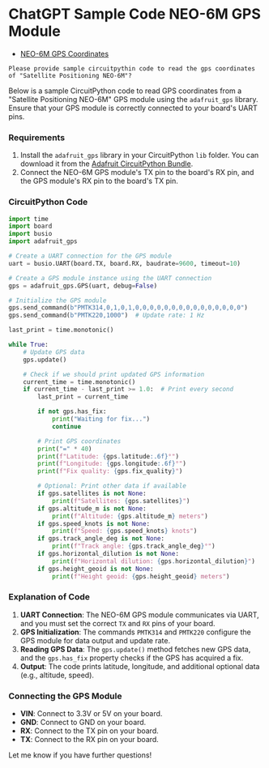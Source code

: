 # ChatGPT Sample Code NEO-6M GPS Module

- [NEO-6M GPS Coordinates](https://chatgpt.com/share/678e56d7-ec68-8002-a3c1-4ac879d6a0ec)

```
Please provide sample circuitpythin code to read the gps coordinates of "Satellite Positioning NEO-6M"?
```

Below is a sample CircuitPython code to read GPS coordinates from a "Satellite Positioning NEO-6M" GPS module using the `adafruit_gps` library. Ensure that your GPS module is correctly connected to your board's UART pins.

### Requirements
1. Install the `adafruit_gps` library in your CircuitPython `lib` folder. You can download it from the [Adafruit CircuitPython Bundle](https://circuitpython.org/libraries).
2. Connect the NEO-6M GPS module's TX pin to the board's RX pin, and the GPS module's RX pin to the board's TX pin.

### CircuitPython Code

```python
import time
import board
import busio
import adafruit_gps

# Create a UART connection for the GPS module
uart = busio.UART(board.TX, board.RX, baudrate=9600, timeout=10)

# Create a GPS module instance using the UART connection
gps = adafruit_gps.GPS(uart, debug=False)

# Initialize the GPS module
gps.send_command(b"PMTK314,0,1,0,1,0,0,0,0,0,0,0,0,0,0,0,0,0,0,0")
gps.send_command(b"PMTK220,1000")  # Update rate: 1 Hz

last_print = time.monotonic()

while True:
    # Update GPS data
    gps.update()

    # Check if we should print updated GPS information
    current_time = time.monotonic()
    if current_time - last_print >= 1.0:  # Print every second
        last_print = current_time

        if not gps.has_fix:
            print("Waiting for fix...")
            continue

        # Print GPS coordinates
        print("=" * 40)
        print(f"Latitude: {gps.latitude:.6f}°")
        print(f"Longitude: {gps.longitude:.6f}°")
        print(f"Fix quality: {gps.fix_quality}")

        # Optional: Print other data if available
        if gps.satellites is not None:
            print(f"Satellites: {gps.satellites}")
        if gps.altitude_m is not None:
            print(f"Altitude: {gps.altitude_m} meters")
        if gps.speed_knots is not None:
            print(f"Speed: {gps.speed_knots} knots")
        if gps.track_angle_deg is not None:
            print(f"Track angle: {gps.track_angle_deg}°")
        if gps.horizontal_dilution is not None:
            print(f"Horizontal dilution: {gps.horizontal_dilution}")
        if gps.height_geoid is not None:
            print(f"Height geoid: {gps.height_geoid} meters")
```

### Explanation of Code
1. **UART Connection**: The NEO-6M GPS module communicates via UART, and you must set the correct `TX` and `RX` pins of your board.
2. **GPS Initialization**: The commands `PMTK314` and `PMTK220` configure the GPS module for data output and update rate.
3. **Reading GPS Data**: The `gps.update()` method fetches new GPS data, and the `gps.has_fix` property checks if the GPS has acquired a fix.
4. **Output**: The code prints latitude, longitude, and additional optional data (e.g., altitude, speed).

### Connecting the GPS Module
- **VIN**: Connect to 3.3V or 5V on your board.
- **GND**: Connect to GND on your board.
- **RX**: Connect to the TX pin on your board.
- **TX**: Connect to the RX pin on your board.

Let me know if you have further questions!

